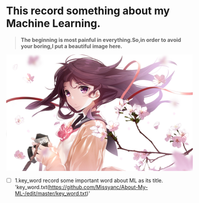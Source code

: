 # This record something about my Machine Learning.

> **The beginning is most painful in everything.So,in order to avoid your boring,I put a beautiful image here.**

![](8.jpg)


- [ ] 1.key_word record some important word about ML as its title.
      'key_word.txt(https://github.com/Missyanc/About-My-ML-/edit/master/key_word.txt)'
